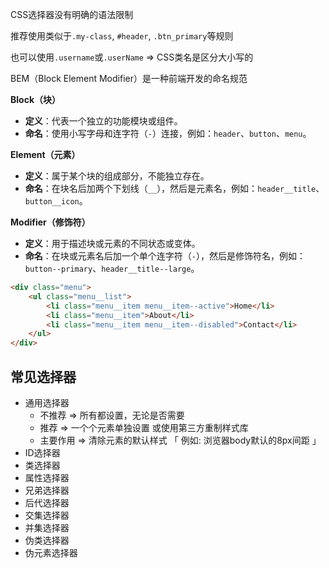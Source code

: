 CSS选择器没有明确的语法限制

推荐使用类似于`.my-class`, `#header`, `.btn_primary`等规则

也可以使用`.username`或`.userName` => CSS类名是区分大小写的



BEM（Block Element Modifier）是一种前端开发的命名规范

**Block（块）**

- **定义**：代表一个独立的功能模块或组件。
- **命名**：使用小写字母和连字符（`-`）连接，例如：`header`、`button`、`menu`。

**Element（元素）**

- **定义**：属于某个块的组成部分，不能独立存在。
- **命名**：在块名后加两个下划线（`__`），然后是元素名，例如：`header__title`、`button__icon`。

**Modifier（修饰符）**

- **定义**：用于描述块或元素的不同状态或变体。
- **命名**：在块或元素名后加一个单个连字符（`-`），然后是修饰符名，例如：`button--primary`、`header__title--large`。

```html
<div class="menu">
    <ul class="menu__list">
        <li class="menu__item menu__item--active">Home</li>
        <li class="menu__item">About</li>
        <li class="menu__item menu__item--disabled">Contact</li>
    </ul>
</div>
```



## 常见选择器

+ 通用选择器
  + 不推荐 => 所有都设置，无论是否需要
  + 推荐 => 一个个元素单独设置 或使用第三方重制样式库
  + 主要作用 => 清除元素的默认样式 「 例如: 浏览器body默认的8px间距 」
+ ID选择器
+ 类选择器
+ 属性选择器
+ 兄弟选择器
+ 后代选择器
+ 交集选择器
+ 并集选择器
+ 伪类选择器
+ 伪元素选择器

